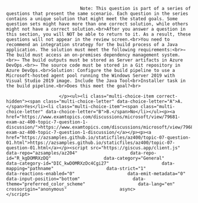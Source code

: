<p class="card-text">
							
								Note: This question is part of a series of questions that present the same scenario. Each question in the series contains a unique solution that might meet the stated goals. Some question sets might have more than one correct solution, while others might not have a correct solution.<br>After you answer a question in this section, you will NOT be able to return to it. As a result, these questions will not appear in the review screen.<br>You need to recommend an integration strategy for the build process of a Java application. The solution must meet the following requirements:<br>✑ The build must access an on-premises dependency management system.<br>✑ The build outputs must be stored as Server artifacts in Azure DevOps.<br>✑ The source code must be stored in a Git repository in Azure DevOps.<br>Solution: Configure the build pipeline to use a Microsoft-hosted agent pool running the Windows Server 2019 with Visual Studio 2019 image. Include the Java Tool<br>Installer task in the build pipeline.<br>Does this meet the goal?<br>
							
						</p><ul><li class="multi-choice-item correct-hidden"><span class="multi-choice-letter" data-choice-letter="A">A.</span>Yes</li><li class="multi-choice-item"><span class="multi-choice-letter" data-choice-letter="B">B.</span>No</li></ul><p><a href="https://www.examtopics.com/discussions/microsoft/view/79681-exam-az-400-topic-7-question-1-discussion/">https://www.examtopics.com/discussions/microsoft/view/79681-exam-az-400-topic-7-question-1-discussion/</a></p><p><a href="https://azsamples.github.io/staticfiles/az400/topic-07-question-01.html">https://azsamples.github.io/staticfiles/az400/topic-07-question-01.html</a></p><script src="https://giscus.app/client.js"                    data-repo="azsamples/az204"                    data-repo-id="R_kgDOMRXzDQ"                    data-category="General"                    data-category-id="DIC_kwDOMRXzDc4Cgi27"                    data-mapping="pathname"                    data-strict="1"                    data-reactions-enabled="0"                    data-emit-metadata="0"                    data-input-position="bottom"                    data-theme="preferred_color_scheme"                    data-lang="en"                    crossorigin="anonymous"                    async>                    </script>